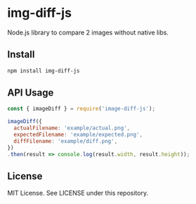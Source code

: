 # img-diff-js

Node.js library to compare 2 images without native libs.

## Install

```sh
npm install img-diff-js
```

## API Usage

```js
const { imageDiff } = require('image-diff-js');

imageDiff({
  actualFilename: 'example/actual.png',
  expectedFilename: 'example/expected.png',
  diffFilename: 'example/diff.png',
})
.then(result => console.log(result.width, result.height));
```

## License

MIT License. See LICENSE under this repository.
